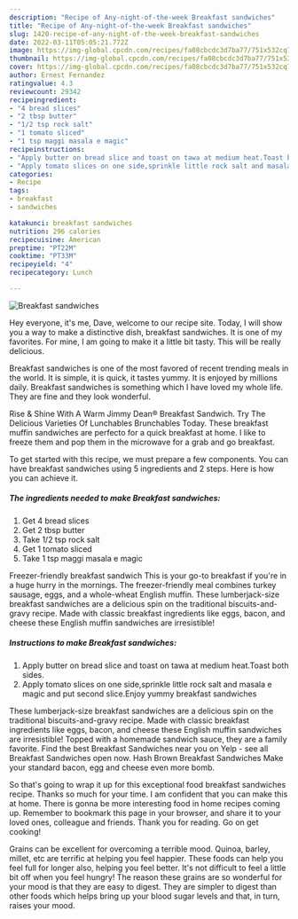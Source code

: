 ```yaml
---
description: "Recipe of Any-night-of-the-week Breakfast sandwiches"
title: "Recipe of Any-night-of-the-week Breakfast sandwiches"
slug: 1420-recipe-of-any-night-of-the-week-breakfast-sandwiches
date: 2022-03-11T05:05:21.772Z
image: https://img-global.cpcdn.com/recipes/fa08cbcdc3d7ba77/751x532cq70/breakfast-sandwiches-recipe-main-photo.jpg
thumbnail: https://img-global.cpcdn.com/recipes/fa08cbcdc3d7ba77/751x532cq70/breakfast-sandwiches-recipe-main-photo.jpg
cover: https://img-global.cpcdn.com/recipes/fa08cbcdc3d7ba77/751x532cq70/breakfast-sandwiches-recipe-main-photo.jpg
author: Ernest Fernandez
ratingvalue: 4.3
reviewcount: 29342
recipeingredient:
- "4 bread slices"
- "2 tbsp butter"
- "1/2 tsp rock salt"
- "1 tomato sliced"
- "1 tsp maggi masala e magic"
recipeinstructions:
- "Apply butter on bread slice and toast on tawa at medium heat.Toast both sides."
- "Apply tomato slices on one side,sprinkle little rock salt and masala e magic and put second slice.Enjoy yummy breakfast sandwiches"
categories:
- Recipe
tags:
- breakfast
- sandwiches

katakunci: breakfast sandwiches 
nutrition: 296 calories
recipecuisine: American
preptime: "PT22M"
cooktime: "PT33M"
recipeyield: "4"
recipecategory: Lunch

---
```



![Breakfast sandwiches](https://img-global.cpcdn.com/recipes/fa08cbcdc3d7ba77/751x532cq70/breakfast-sandwiches-recipe-main-photo.jpg)

Hey everyone, it's me, Dave, welcome to our recipe site. Today, I will show you a way to make a distinctive dish, breakfast sandwiches. It is one of my favorites. For mine, I am going to make it a little bit tasty. This will be really delicious.

Breakfast sandwiches is one of the most favored of recent trending meals in the world. It is simple, it is quick, it tastes yummy. It is enjoyed by millions daily. Breakfast sandwiches is something which I have loved my whole life. They are fine and they look wonderful.

Rise &amp; Shine With A Warm Jimmy Dean® Breakfast Sandwich. Try The Delicious Varieties Of Lunchables Brunchables Today. These breakfast muffin sandwiches are perfecto for a quick breakfast at home. I like to freeze them and pop them in the microwave for a grab and go breakfast.


To get started with this recipe, we must prepare a few components. You can have breakfast sandwiches using 5 ingredients and 2 steps. Here is how you can achieve it.

<!--inarticleads1-->

##### The ingredients needed to make Breakfast sandwiches:

1. Get 4 bread slices
1. Get 2 tbsp butter
1. Take 1/2 tsp rock salt
1. Get 1 tomato sliced
1. Take 1 tsp maggi masala e magic


Freezer-friendly breakfast sandwich This is your go-to breakfast if you&#39;re in a huge hurry in the mornings. The freezer-friendly meal combines turkey sausage, eggs, and a whole-wheat English muffin. These lumberjack-size breakfast sandwiches are a delicious spin on the traditional biscuits-and-gravy recipe. Made with classic breakfast ingredients like eggs, bacon, and cheese these English muffin sandwiches are irresistible! 

<!--inarticleads2-->

##### Instructions to make Breakfast sandwiches:

1. Apply butter on bread slice and toast on tawa at medium heat.Toast both sides.
1. Apply tomato slices on one side,sprinkle little rock salt and masala e magic and put second slice.Enjoy yummy breakfast sandwiches


These lumberjack-size breakfast sandwiches are a delicious spin on the traditional biscuits-and-gravy recipe. Made with classic breakfast ingredients like eggs, bacon, and cheese these English muffin sandwiches are irresistible! Topped with a homemade sandwich sauce, they are a family favorite. Find the best Breakfast Sandwiches near you on Yelp - see all Breakfast Sandwiches open now. Hash Brown Breakfast Sandwiches Make your standard bacon, egg and cheese even more bomb. 

So that's going to wrap it up for this exceptional food breakfast sandwiches recipe. Thanks so much for your time. I am confident that you can make this at home. There is gonna be more interesting food in home recipes coming up. Remember to bookmark this page in your browser, and share it to your loved ones, colleague and friends. Thank you for reading. Go on get cooking!

Grains can be excellent for overcoming a terrible mood. Quinoa, barley, millet, etc are terrific at helping you feel happier. These foods can help you feel full for longer also, helping you feel better. It's not difficult to feel a little bit off when you feel hungry! The reason these grains are so wonderful for your mood is that they are easy to digest. They are simpler to digest than other foods which helps bring up your blood sugar levels and that, in turn, raises your mood.
